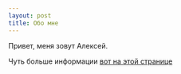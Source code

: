```yaml
---
layout: post
title: Обо мне
---
```

Привет, меня зовут Алексей. 

Чуть больше информации [вот на этой странице](https://allburov.github.io/whoami/)
